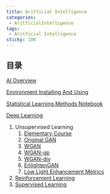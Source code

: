 ```yaml
---
title: Aritficial Intelligence
categories:
 - AritficialIntelligence
tags:
 - Aritficial Intelligence
sticky: 100
---
```


## 目录

[AI Overview](AIOverview.md)

[Environment Installing And Using](EnvInstall.md)

[Statistical Learning Methods Notebook](StatisticalLearningMethodsNotebook.md)

[Deep Learning](DeepLearning.md)

1. Unsupervised Learning
   1. [Elementary Course](UnsupervisedLearning/ElementaryCourse.md)
   2. [Original GAN](UnsupervisedLearning/OriginalGAN.md)
   3. [WGAN](UnsupervisedLearning/WGAN.md)
   4. [WGAN-gp](UnsupervisedLearning/WGAN-gp.md)
   5. [WGAN-div](UnsupervisedLearning/WGAN-div.md)
   6. [EnlightenGAN](UnsupervisedLearning/EnlightenGAN.md)
   7. [Low Light Enhancement Metrics](UnsupervisedLearning/LowLightMetrics.md)
2. [Reinforcement Learning]()
3. [Supervised Learning]()

